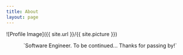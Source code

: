```yaml
---
title: About
layout: page
---
```

![Profile Image]({{ site.url }}/{{ site.picture }})

<p align="center">`Software Engineer. To be continued... Thanks for passing by!`</p>

